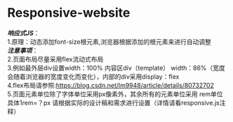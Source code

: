 # Responsive-website
*******响应式JS*******：
<br>
1.原理：动态添加font-size根元素,浏览器根据添加的根元素来进行自动调整
<br>
*******注意事项*******：
<br>
2.页面布局尽量采用flex流动式布局
<br>
3.例如最外层div设置width：100%   内容区div（template） width：86%（宽度会随着浏览器的宽度变化而变化），内部的div采用display：flex
<br>
4.flex布局请参照:https://blog.csdn.net/lm9948/article/details/80732702
<br>
5.页面元素单位除了字体单位采用px像素外，其余所有的元素单位采用 rem单位  具体1rem=？px 请根据实际的设计稿和需求进行设置（详情请看responsive.js注释）
